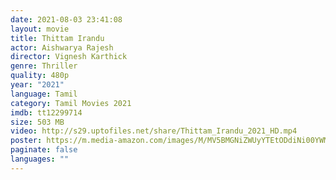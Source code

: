 ```yaml
---
date: 2021-08-03 23:41:08
layout: movie
title: Thittam Irandu
actor: Aishwarya Rajesh
director: Vignesh Karthick
genre: Thriller
quality: 480p
year: "2021"
language: Tamil
category: Tamil Movies 2021
imdb: tt12299714
size: 503 MB
video: http://s29.uptofiles.net/share/Thittam_Irandu_2021_HD.mp4
poster: https://m.media-amazon.com/images/M/MV5BMGNiZWUyYTEtODdiNi00YWMzLThiOTQtNzkxOGM0ZTg4YzhhXkEyXkFqcGdeQXVyMzYxOTQ3MDg@._V1_FMjpg_UX1000_.jpg
paginate: false
languages: ""
---
```

